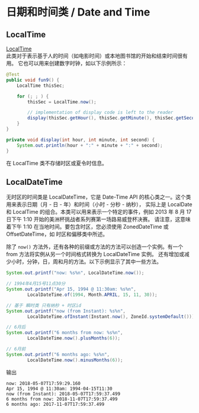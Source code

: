# 日期和时间类 / Date and Time

## LocalTime
[LocalTime](https://docs.oracle.com/javase/tutorial/datetime/iso/datetime.html)  
此类对于表示基于人的时间（如电影时间）或本地图书馆的开始和结束时间很有用。
它也可以用来创建数字时钟，如以下示例所示：

```java
@Test
public void fun9() {
    LocalTime thisSec;

    for (; ; ) {
        thisSec = LocalTime.now();

        // implementation of display code is left to the reader
        display(thisSec.getHour(), thisSec.getMinute(), thisSec.getSecond());
    }
}

private void display(int hour, int minute, int second) {
    System.out.println(hour + ":" + minute + ":" + second);
}
```

在 LocalTime 类不存储时区或夏令时信息。

## LocalDateTime

无时区的时间类是 LocalDateTime，它是 Date-Time API 的核心类之一。这个类用来表示日期（月 - 日 - 年）和时间（小时 - 分秒 - 纳秒），
实际上是 LocalDate 和 LocalTime 的组合。本类可以用来表示一个特定的事件，例如 2013 年 8 月 17 日下午 1:10 开始的美洲杯挑战者系列赛第一场路易威登杯决赛。
请注意，这意味着下午 1:10 在当地时间。要包含时区，您必须使用 ZonedDateTime 或 OffsetDateTime，如 时区和偏移类中所述。

除了 `now()` 方法外，还有各种的前缀或方法的方法可以创造一个实例。有一个 from 方法将实例从另一个时间格式转换为 LocalDateTime 实例。
还有增加或减少小时，分钟，日，周和月的方法。以下示例显示了其中一些方法。

```java
System.out.printf("now: %s%n", LocalDateTime.now());

// 1994年4月15号11点30分
System.out.printf("Apr 15, 1994 @ 11:30am: %s%n",
        LocalDateTime.of(1994, Month.APRIL, 15, 11, 30));

// 基于 瞬时类 只有纳秒 + 时区id
System.out.printf("now (from Instant): %s%n",
        LocalDateTime.ofInstant(Instant.now(), ZoneId.systemDefault()));

// 6月后
System.out.printf("6 months from now: %s%n",
        LocalDateTime.now().plusMonths(6));

// 6月前
System.out.printf("6 months ago: %s%n",
        LocalDateTime.now().minusMonths(6));
```

输出

```
now: 2018-05-07T17:59:29.160
Apr 15, 1994 @ 11:30am: 1994-04-15T11:30
now (from Instant): 2018-05-07T17:59:37.499
6 months from now: 2018-11-07T17:59:37.499
6 months ago: 2017-11-07T17:59:37.499
```
